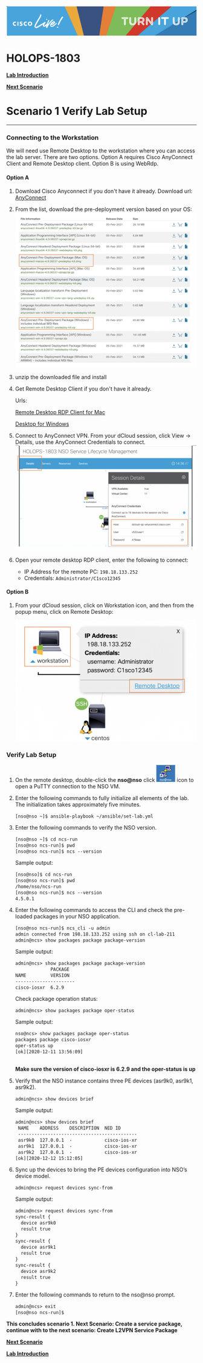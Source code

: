 ![](./media/media/image2.png)

HOLOPS-1803
===========

**[Lab Introduction](https://github.com/weiganghuang/HOLOPS-1803/blob/master/HOLOPS-1803.md)**

**[Next Scenario](https://github.com/weiganghuang/HOLOPS-1803/blob/master/task1.md)**

# Scenario 1 Verify Lab Setup
--------------------


### Connecting to the Workstation

We will need use Remote Desktop to the workstation where you can access the lab server. There are two options. Option A requires Cisco AnyConnect Client and Remote Desktop client. Option B is using WebRdp.

#### Option A

1. Download Cisco Anyconnect if you don't have it already. Download url: [AnyConnect](https://software.cisco.com/download/home/286281283/type/282364313/release/4.9.06037)
2. From the list, download the pre-deployment version based on your OS:
	![](./media/media/anyconnect.png)
3. unzip the downloaded file and install

4. Get Remote Desktop Client if you don't have it already. 

	Urls: 
	
	[Remote Desktop RDP Client for Mac](https://apps.apple.com/au/app/microsoft-remote-desktop/id1295203466?mt=12)
		
	[Desktop for Windows](https://docs.microsoft.com/en-us/windows-server/remote/remote-desktop-services/clients/remote-desktop-clients)
	
5. Connect to AnyConnect VPN. From your dCloud session, click View -> Details, use the AnyConnect Credentials to connect.
	![](./media/media/anyconnect-creds.png)

6. Open your remote desktop RDP client, enter the following to connect:
	* IP Address for the remote PC: `198.18.133.252`
	* Credentials: `Administrator/C1sco12345` 

#### Option B 

1. From your dCloud session, click on Workstation icon, and then from the popup menu, click on Remote Desktop:

	![](./media/media/webrdp.png)


### Verify Lab Setup 

1. On the remote desktop, double-click the **nso@nso** click ![](./media/media/putty.png) icon to open a PuTTY connection to the NSO VM.
2. Enter the following commands to fully initialize all elements of the lab. The initialization takes approximately five minutes.


    ```
    [nso@nso ~]$ ansible-playbook ~/ansible/set-lab.yml
    ```
1.  Enter the following commands to verify the NSO version.

    ```
    [nso@nso ~]$ cd ncs-run
    [nso@nso ncs-run]$ pwd
    [nso@nso ncs-run]$ ncs --version
    ```
    Sample output:
    
    ```
    [nso@nso]$ cd ncs-run
    [nso@nso ncs-run]$ pwd
    /home/nso/ncs-run
    [nso@nso ncs-run]$ ncs --version
    4.5.0.1
    ```
 

1.  Enter the following commands to access the CLI and check the pre-loaded packages in your NSO application.
    
    ```
    [nso@nso ncs-run]$ ncs_cli -u admin
    admin connected from 198.18.133.252 using ssh on cl-lab-211
    admin@ncs> show packages package package-version
    ```
    Sample output:
    
    ```
    admin@ncs> show packages package package-version
                 PACKAGE
    NAME         VERSION
    ----------------------
    cisco-iosxr  6.2.9    
    ```
    
    Check package operation status:
    
    ```
    admin@ncs> show packages package oper-status
    ```
    
    Sample output:
    
    ```
    nso@ncs> show packages package oper-status
    packages package cisco-iosxr
    oper-status up
    [ok][2020-12-11 13:56:09]
  
    ```
    
    **Make sure the version of cisco-iosxr is 6.2.9 and the
    oper-status is up**

1.  Verify that the NSO instance contains three PE devices (asr9k0, asr9k1, asr9k2).

    ```
    admin@ncs> show devices brief
    ```
    Sample output:
    
    ```
    admin@ncs> show devices brief
	 NAME    ADDRESS    DESCRIPTION  NED ID
	 --------------------------------------------
	 asr9k0  127.0.0.1  -            cisco-ios-xr
	 asr9k1  127.0.0.1  -            cisco-ios-xr
	 asr9k2  127.0.0.1  -            cisco-ios-xr
    [ok][2020-12-12 15:12:05]

    ```

1.  Sync up the devices to bring the PE devices configuration into NSO’s
    device model.

     ```
     admin@ncs> request devices sync-from
     ```

     Sample output:
     
      ```
     admin@ncs> request devices sync-from
     sync-result {
    	device asr9k0
    	result true
	  }
	  sync-result {
    	device asr9k1
    	result true
     }
     sync-result {
    	device asr9k2
    	result true
	  }

     ```
     
2. Enter the following commands to return to the nso@nso prompt.

   ```
   admin@ncs> exit
   [nso@nso ncs-run]$
   ```

**This concludes scenario 1. Next Scenario: Create a service package, continue with to the next scenario: Create L2VPN Service Package**

**[Next Scenario](https://github.com/weiganghuang/HOLOPS-1803/blob/master/task1.md)**

**[Lab Introduction](https://github.com/weiganghuang/HOLOPS-1803/blob/master/HOLOPS-1803.md)**


  

